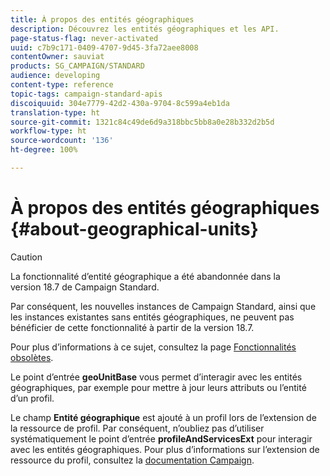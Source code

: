 ```yaml
---
title: À propos des entités géographiques
description: Découvrez les entités géographiques et les API.
page-status-flag: never-activated
uuid: c7b9c171-0409-4707-9d45-3fa72aee8008
contentOwner: sauviat
products: SG_CAMPAIGN/STANDARD
audience: developing
content-type: reference
topic-tags: campaign-standard-apis
discoiquuid: 304e7779-42d2-430a-9704-8c599a4eb1da
translation-type: ht
source-git-commit: 1321c84c49de6d9a318bbc5bb8a0e28b332d2b5d
workflow-type: ht
source-wordcount: '136'
ht-degree: 100%

---
```



# À propos des entités géographiques {#about-geographical-units}

>[!CAUTION]
>
>La fonctionnalité d’entité géographique a été abandonnée dans la version 18.7 de Campaign Standard.
>
>Par conséquent, les nouvelles instances de Campaign Standard, ainsi que les instances existantes sans entités géographiques, ne peuvent pas bénéficier de cette fonctionnalité à partir de la version 18.7.
>
>Pour plus d’informations à ce sujet, consultez la page <a href="https://helpx.adobe.com/fr/campaign/kb/acs-deprecated-and-removed-features.html">Fonctionnalités obsolètes</a>.

Le point d’entrée **geoUnitBase** vous permet d’interagir avec les entités géographiques, par exemple pour mettre à jour leurs attributs ou l’entité d’un profil.

Le champ **Entité géographique** est ajouté à un profil lors de l’extension de la ressource de profil. Par conséquent, n’oubliez pas d’utiliser systématiquement le point d’entrée **profileAndServicesExt** pour interagir avec les entités géographiques. Pour plus d’informations sur l’extension de ressource du profil, consultez la [documentation Campaign](https://helpx.adobe.com/fr/campaign/standard/administration/using/organizational-units.html#partitioning-profiles).
